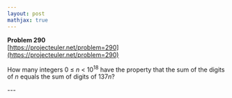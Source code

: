 ```yaml
---
layout: post
mathjax: true
---
```

**Problem 290**  
[https://projecteuler.net/problem=290](https://projecteuler.net/problem=290)

<p>
How many integers 0 ≤ <var>n</var> &lt; 10<sup>18</sup> have the property that the sum of the digits of <var>n</var> equals the sum of digits of 137<var>n</var>?
</p>
---

